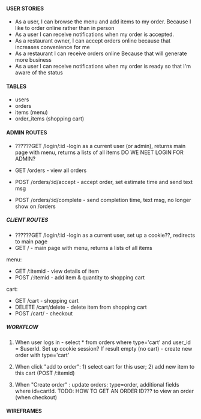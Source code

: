 #### USER STORIES
  - As a user, I can browse the menu and add items to my order. Because I like to order online rather than in person
  - As a user I can receive notifications when my order is accepted. 
  - As a restaurant owner, I can accept orders online because that increases convenience for me
  - As a restaurant I can receive orders online Because that will generate more business
  - As a user I can receive notifications when my order is ready so that I'm aware of the status

#### TABLES
  - users 
  - orders
  - items (menu)
  - order_items (shopping cart)

#### ADMIN ROUTES
  - ??????GET /login/:id -login as a current user (or admin), returns main page with menu, returns a lists of all items DO WE NEET LOGIN FOR ADMIN?

  - GET /orders - view all orders
  - POST /orders/:id/accept - accept order, set estimate time and send text msg
  - POST /orders/:id/complete - send completion time, text msg, no longer show on /orders

##### CLIENT ROUTES
 - ??????GET /login/:id -login as a current user, set up a cookie??, redirects to main page
  - GET / - main page with menu, returns a lists of all items

  menu:
  - GET /:itemid - view details of item
  - POST /:itemid - add item & quantity to shopping cart 

  cart:
  - GET /cart - shopping cart
  - DELETE /cart/delete - delete item from shopping cart
  - POST /cart/ - checkout

##### WORKFLOW
1. When user logs in - select * from orders where type='cart' and user_id = $userId. Set up cookie session?
   If result empty (no cart) - create new order with type='cart'

2. When click "add to order": 1) select cart for this user; 2) add new item to this cart (POST /:itemid)
3. When "Create order" : update orders: type=order, additional fields where id=cartId. 
  TODO: HOW TO GET AN ORDER ID??? to view an order (when checkout)

#### WIREFRAMES


